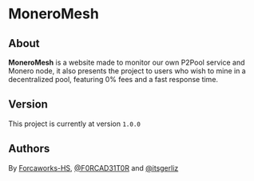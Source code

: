 # MoneroMesh
## About
**MoneroMesh** is a website made to monitor our own P2Pool service and Monero node, it also presents the project to users who wish to mine in a decentralized pool, featuring 0% fees and a fast response time.

## Version
This project is currently at version ``1.0.0``

## Authors
By [Forcaworks-HS](https://github.com/forcaworks-hs), [@F0RCAD31T0R](https://github.com/F0RCAD31T0R) and [@itsgerliz](https://github.com/itsgerliz)
